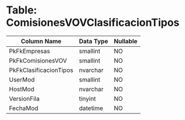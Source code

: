 # Table: ComisionesVOVClasificacionTipos

| Column Name | Data Type | Nullable |
|-------------|-----------|----------|
| PkFkEmpresas | smallint | NO |
| PkFkComisionesVOV | smallint | NO |
| PkFkClasificacionTipos | nvarchar | NO |
| UserMod | smallint | NO |
| HostMod | nvarchar | NO |
| VersionFila | tinyint | NO |
| FechaMod | datetime | NO |
